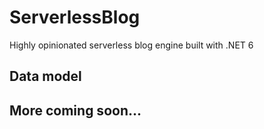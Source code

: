 # ServerlessBlog
Highly opinionated serverless blog engine built with .NET 6


## Data model



## More coming soon...
